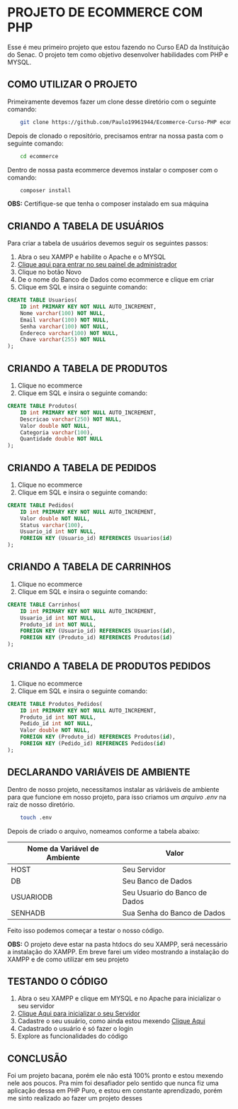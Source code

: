 # PROJETO DE ECOMMERCE COM PHP 

Esse é meu primeiro projeto que estou fazendo no Curso EAD da Instituição do Senac. O projeto tem como objetivo desenvolver habilidades com PHP e MYSQL.

## COMO UTILIZAR O PROJETO
Primeiramente devemos fazer um clone desse diretório com o seguinte comando:

```bash
    git clone https://github.com/Paulo19961944/Ecommerce-Curso-PHP ecommerce
```

Depois de clonado o repositório, precisamos entrar na nossa pasta com o seguinte comando:

```bash
    cd ecommerce
```

Dentro de nossa pasta ecommerce devemos instalar o composer com o comando:

```bash
    composer install
```
**OBS:** Certifique-se que tenha o composer instalado em sua máquina

## CRIANDO A TABELA DE USUÁRIOS

Para criar a tabela de usuários devemos seguir os seguintes passos:

1. Abra o seu XAMPP e habilite o Apache e o MYSQL
2. [Clique aqui para entrar no seu painel de administrador](http://localhost/phpmyadmin)
3. Clique no botão Novo
4. De o nome do Banco de Dados como ecommerce e clique em criar
5. Clique em SQL e insira o seguinte comando:
```sql
CREATE TABLE Usuarios(
    ID int PRIMARY KEY NOT NULL AUTO_INCREMENT,
    Nome varchar(100) NOT NULL,
    Email varchar(100) NOT NULL,
    Senha varchar(100) NOT NULL,
    Endereco varchar(100) NOT NULL,
    Chave varchar(255) NOT NULL
);
```

## CRIANDO A TABELA DE PRODUTOS
1. Clique no ecommerce
2. Clique em SQL e insira o seguinte comando:

```sql
CREATE TABLE Produtos(
    ID int PRIMARY KEY NOT NULL AUTO_INCREMENT,
    Descricao varchar(250) NOT NULL,
    Valor double NOT NULL,
    Categoria varchar(100),
    Quantidade double NOT NULL
);
```

## CRIANDO A TABELA DE PEDIDOS

1. Clique no ecommerce
2. Clique em SQL e insira o seguinte comando:

```sql
CREATE TABLE Pedidos(
    ID int PRIMARY KEY NOT NULL AUTO_INCREMENT,
    Valor double NOT NULL,
    Status varchar(100),
    Usuario_id int NOT NULL,
    FOREIGN KEY (Usuario_id) REFERENCES Usuarios(id)
);
```

## CRIANDO A TABELA DE CARRINHOS
1. Clique no ecommerce
2. Clique em SQL e insira o seguinte comando:

```sql
CREATE TABLE Carrinhos(
    ID int PRIMARY KEY NOT NULL AUTO_INCREMENT,
    Usuario_id int NOT NULL,
    Produto_id int NOT NULL,
    FOREIGN KEY (Usuario_id) REFERENCES Usuarios(id),
    FOREIGN KEY (Produto_id) REFERENCES Produtos(id)
);
```

## CRIANDO A TABELA DE PRODUTOS PEDIDOS

1. Clique no ecommerce
2. Clique em SQL e insira o seguinte comando:

```sql
CREATE TABLE Produtos_Pedidos(
    ID int PRIMARY KEY NOT NULL AUTO_INCREMENT,
    Produto_id int NOT NULL,
    Pedido_id int NOT NULL,
    Valor double NOT NULL,
    FOREIGN KEY (Produto_id) REFERENCES Produtos(id),
    FOREIGN KEY (Pedido_id) REFERENCES Pedidos(id)
);
```

## DECLARANDO VARIÁVEIS DE AMBIENTE
Dentro de nosso projeto, necessitamos instalar as váriáveis de ambiente para que funcione em nosso projeto, para isso criamos um _arquivo .env_ na raiz de nosso diretório.

```bash
    touch .env
```

Depois de criado o arquivo, nomeamos conforme a tabela abaixo:


| Nome da Variável de Ambiente | Valor         |
|------------------------------|---------------|
|HOST                          | Seu Servidor  |
|             DB            |Seu Banco de Dados|
|USUARIODB      | Seu Usuario do Banco de Dados|
|SENHADB          | Sua Senha do Banco de Dados|

Feito isso podemos começar a testar o nosso código.


**OBS:** O projeto deve estar na pasta htdocs do seu XAMPP, será necessário a instalação do XAMPP. Em breve farei um vídeo mostrando a instalação do XAMPP e de como utilizar em seu projeto


## TESTANDO O CÓDIGO
1. Abra o seu XAMPP e clique em MYSQL e no Apache para inicializar o seu servidor
2. [Clique Aqui para inicializar o seu Servidor](http://localhost/ecommerce)
3. Cadastre o seu usuário, como ainda estou mexendo [Clique Aqui](http://localhost/ecommerce/views/usuario/cadastro_usuario.php)
4. Cadastrado o usuário é só fazer o login
5. Explore as funcionalidades do código


## CONCLUSÃO
Foi um projeto bacana, porém ele não está 100% pronto e estou mexendo nele aos poucos. Pra mim foi desafiador pelo sentido que nunca fiz uma aplicação dessa em PHP Puro, e estou em constante aprendizado, porém me sinto realizado ao fazer um projeto desses
